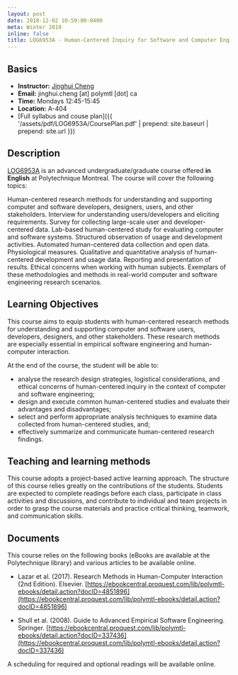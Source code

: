 ```yaml
---
layout: post
date: 2018-12-02 10:59:00-0400
meta: Winter 2019
inline: false
title: LOG6953A - Human-Centered Inquiry for Software and Computer Engineering
---
```


## Basics
- **Instructor:** [Jinghui Cheng](http://jhcheng.me)
- **Email:** jinghui.cheng [at] polymtl [dot] ca
- **Time:** Mondays 12:45-15:45
- **Location:** A-404
- [Full syllabus and couse plan]({{ '/assets/pdf/LOG6953A/CoursePlan.pdf' | prepend: site.baseurl | prepend: site.url }})

## Description
[LOG6953A](https://www.polymtl.ca/etudes/cours/cspec-human-centered-inq-soft-comp-eng) is an advanced undergraduate/graduate course offered **in English** at Polytechnique Montreal. The course will cover the following topics:

Human-centered research methods for understanding and supporting computer and software developers, designers, users, and other stakeholders. Interview for understanding users/developers and eliciting requirements. Survey for collecting large-scale user and developer-centered data. Lab-based human-centered study for evaluating computer and software systems. Structured observation of usage and development activities. Automated human-centered data collection and open data. Physiological measures. Qualitative and quantitative analysis of human-centered development and usage data. Reporting and presentation of results. Ethical concerns when working with human subjects. Exemplars of these methodologies and methods in real-world computer and software engineering research scenarios.

## Learning Objectives
This course aims to equip students with human-centered research methods for understanding and supporting computer and software users, developers, designers, and other stakeholders. These research methods are especially essential in empirical software engineering and human-computer interaction.

At the end of the course, the student will be able to:
-	analyse the research design strategies, logistical considerations, and ethical concerns of human-centered inquiry in the context of computer and software engineering;
-	design and execute common human-centered studies and evaluate their advantages and disadvantages;
-	select and perform appropriate analysis techniques to examine data collected from human-centered studies, and;
-	effectively summarize and communicate human-centered research findings.

## Teaching and learning methods
This course adopts a project-based active learning approach. The structure of this course relies greatly on the contributions of the students. Students are expected to complete readings before each class, participate in class activities and discussions, and contribute to individual and team projects in order to grasp the course materials and practice critical thinking, teamwork, and communication skills.

## Documents
This course relies on the following books (eBooks are available at the Polytechnique library) and various articles to be available online.

- Lazar et al. (2017). Research Methods in Human-Computer Interaction (2nd Edition). Elsevier.
[https://ebookcentral.proquest.com/lib/polymtl-ebooks/detail.action?docID=4851896](https://ebookcentral.proquest.com/lib/polymtl-ebooks/detail.action?docID=4851896)

- Shull et al. (2008). Guide to Advanced Empirical Software Engineering. Springer.
[https://ebookcentral.proquest.com/lib/polymtl-ebooks/detail.action?docID=337436](https://ebookcentral.proquest.com/lib/polymtl-ebooks/detail.action?docID=337436)

A scheduling for required and optional readings will be available online.

<!-- ## Class notes
<!-- - [Calendar of class meetings](({{ '/assets/pdf/LOG6953A/CoursePlan.pdf' | prepend: site.baseurl | prepend: site.url }})) (See the corresponding section in the course plan.)
- [Class notes](https://polymtlca0-my.sharepoint.com/:f:/g/personal/jinghui_cheng_polymtl_ca/EhOK4iSDIvxDhfiO5JWrgjcBuy2D7AazqbImZwO3Ooaohg?e=CCYkHa) -->